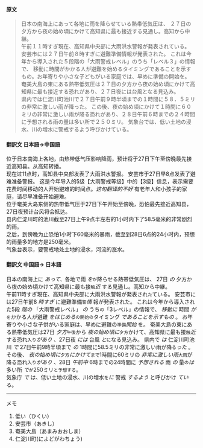#### 原文
>日本の南海上にあって各地に雨を降らせている熱帯低気圧は、
２７日の夕方から夜の始め頃にかけて高知県に最も接近する見通し。高知から中継。  
午前１１時すぎ現在、高知県中央部に大雨洪水警報が発表されている。
安芸市には２７日午前８時すぎに避難準備情報が発表された。
これは今年から導入された５段階の「大雨警戒レベル」のうち「レベル３」の情報で、
移動に時間がかかる人が避難を始めるタイミングであることを示すもの。お年寄りや小さな子どもがいる家庭では、早めに準備の開始を。  
奄美大島の東にある熱帯低気圧は２７日の夕方から夜の始め頃にかけて高知県に最も接近する恐れがあり、２７日夜には台風となる見込み。  
県内では仁淀川町池川で２７日午前９時半頃までの１時間に５８．５ミリの非常に激しい雨が降った。
この後、夜の始め頃にかけて１時間に６０ミリの非常に激しい雨が降る恐れがあり、２８日午前６時までの２４時間に予想される雨の量は多い所で２５０ミリ。
気象台では、低い土地の浸水、川の増水に警戒するよう呼びかけている。

#### 翻訳文 日本語->中国語
位于日本南海上各地，由热带低气压影响降雨，预计将于27日下午至傍晚最先接近高知县。从高知转播。  
现在过11点时，高知县中央部发表了大雨洪水警报。
安芸市于27日早8点发表了避难准备警报。
这是今年导入的5级【大雨警戒等级】中的【3级】信息，表示需要花费时间移动的人开始避难的时间点。*这句翻译的不好*
有老年人和小孩子的家庭，请尽早准备开始避难。  
位于奄美大岛东侧的热带低气压于27日下午开始至傍晚，恐怕最先接近高知县，27日夜预计台风将会抵达。  
县内仁淀川町的池川截至27日上午9点半左右的1小时内下了58.5毫米的非常剧烈的雨。  
之后，到傍晚为止恐怕1小时下60毫米的暴雨，截至到28日6点的24小时内，预想的雨量多的地方是250毫米。  
气象台表示，要警戒地处土地的浸水，河流的涨水。

#### 翻訳文 中国語-> 日本語
日本の南海上に _あって_`、`各地で雨 _を_`が`降らせる熱帯低気圧は、
27日 _の_ 夕方から夜の始め頃かけて高知県に最も接`触`_近_ する見通し。高知から中継。  
午前11時すぎ現在、高知県中央部に大雨洪水警報が発表され`た`ている。
安芸市には27日午前8 _時すぎ_ に避難準備`警`_情_ 報が発表された。
これは今年から導入された5段 _階の_ 「大雨警戒レベル」 _の_ うち`の`「3レベル」の情報で、
 _移動に_ 時間 _が_`を`かかる人が避難 _をはじめる_`の開始の`タイミング _であることを示すもの_ 。
お年寄りや小さな子供がいる家庭は、早めに避難の`準備`_開始_ を。
奄美大島の東にある熱帯低気圧は27日 _夕方_`午後`から _夜の始め頃に_`夕方`かけて、高知県に最も接`触`_近_ する恐れ`入り`_があり_ 、27日夜 _には_ 台風 _と_`に`なる見込み。
県内で _は_ 仁淀川町池川 _で_ 27日午前9時半頃まで _の_ 1時間に58.5ミリの非常に激しい雨が降`る`_った_ 。  
その後、 _夜の始め頃に_`夕方`_にかけて_`まで`1時間に60ミリの _非常に激しい雨_`大雨`が降る恐れ`入り`_があり_ 、28日 _午前中_ 6時までの24時間に _予想される_ 雨 _の_ 量`の`_は_ 多い所 _で_`が`250ミリ`と予想する`。  
気象庁 _で_ は、低い土地の浸水、川の増水`を`_に_ 警戒 _するよう_ と呼びかけ _てい_ る。


***
メモ  
1. 低い（ひくい）
2. 安芸市（あきし）
3. 奄美大島（あまみおおしま）
4. 仁淀川町(によどがわちょう)
